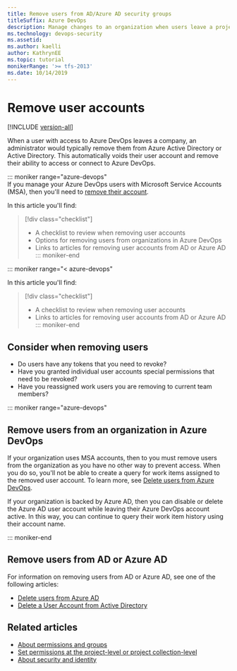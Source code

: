 ```yaml
---
title: Remove users from AD/Azure AD security groups 
titleSuffix: Azure DevOps
description: Manage changes to an organization when users leave a project or company by removing their user account from AD/Azure AD security groups  
ms.technology: devops-security
ms.assetid: 
ms.author: kaelli
author: KathrynEE
ms.topic: tutorial
monikerRange: '>= tfs-2013'
ms.date: 10/14/2019
---
```


# Remove user accounts

[!INCLUDE [version-all](../../includes/version-all.md)]

When a user with access to Azure DevOps leaves a company, an administrator would typically remove them from Azure Active Directory or Active Directory. This automatically voids their user account and remove their ability to access or connect to Azure DevOps.

::: moniker range="azure-devops"  
If you manage your Azure DevOps users with Microsoft Service Accounts (MSA), then you'll need to [remove their account](../accounts/delete-organization-users.md). 

In this article you'll find:
> [!div class="checklist"]
> * A checklist to review when removing user accounts
> * Options for removing users from organizations in Azure DevOps
> * Links to articles for removing user accounts from AD or Azure AD  
::: moniker-end  

::: moniker range="< azure-devops"  

In this article you'll find:
> [!div class="checklist"]
> * A checklist to review when removing user accounts
> * Links to articles for removing user accounts from AD or Azure AD  
::: moniker-end  


## Consider when removing users

* Do users have any tokens that you need to revoke?
* Have you granted individual user accounts special permissions that need to be revoked? 
* Have you reassigned work users you are removing to current team members? 

::: moniker range="azure-devops"

## Remove users from an organization in Azure DevOps

If your organization uses MSA accounts, then to you must remove users from the organization as you have no other way to prevent access. When you do so, you'll not be able to create a query for work items assigned to the removed user account. To learn more, see [Delete users from Azure DevOps](../accounts/delete-organization-users.md).

If your organization is backed by Azure AD, then you can disable or delete the Azure AD user account while leaving their Azure DevOps account active. In this way, you can continue to query their work item history using their account name.

::: moniker-end 

## Remove users from AD or Azure AD

For information on removing users from AD or Azure AD, see one of the following articles: 

* [Delete users from Azure AD](/azure/active-directory/add-users-azure-active-directory#delete-a-user)
* [Delete a User Account from Active Directory](https://technet.microsoft.com/library/cc753730.aspx)

## Related articles

* [About permissions and groups](../../organizations/security/about-permissions.md)
* [Set permissions at the project-level or project collection-level](set-project-collection-level-permissions.md)
* [About security and identity](about-security-identity.md)

